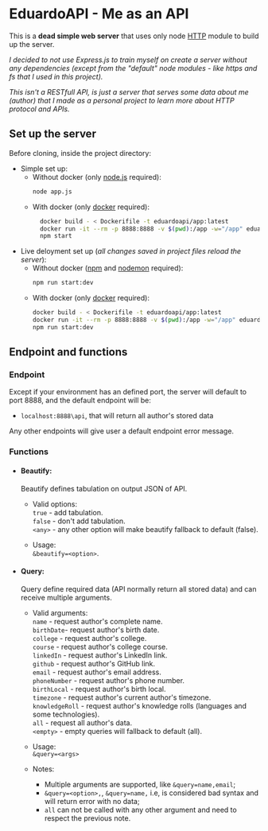 # EduardoAPI - Me as an API

This is a **dead simple web server** that uses only node [HTTP](https://nodejs.org/api/http.html) module to build up the server. 

*I decided to not use Express.js to train myself on create a server without any dependencies (except from the "default" node modules - like https and fs that I used in this project).*

*This isn't a RESTfull API, is just a server that serves some data about me (author) that I made as a personal project to learn more about HTTP protocol and APIs.*


## Set up the server

Before cloning, inside the project directory:

- Simple set up:
  - Without docker (only [node.js](https://nodejs.org/en/) required):
    ```sh
    node app.js
    ```
  - With docker (only [docker](https://www.docker.com) required):
    ```sh
      docker build - < Dockerifile -t eduardoapi/app:latest
      docker run -it --rm -p 8888:8888 -v $(pwd):/app -w="/app" eduardoapi/app:latest /bin/bash
      npm start
    ```
- Live deloyment set up (*all changes saved in project files reload the server*):
    - Without docker ([npm](https://www.npmjs.com/) and [nodemon](https://www.npmjs.com/package/nodemon) required):
        ```sh
        npm run start:dev
        ```
    - With docker (only [docker](https://www.docker.com/) required):
      ```sh
      docker build - < Dockerifile -t eduardoapi/app:latest
      docker run -it --rm -p 8888:8888 -v $(pwd):/app -w="/app" eduardoapi/app:latest /bin/bash
      npm run start:dev
      ```

## Endpoint and functions

### Endpoint

Except if your environment has an defined port, the server will default to port 8888, and the default endpoint will be:

- `localhost:8888\api`, that will return all author's stored data

Any other endpoints will give user a default endpoint error message.

### Functions

- #### Beautify:

  Beautify defines tabulation on output JSON of API.

  - Valid options:<br>
    `true` - add tabulation.<br>
    `false` - don't add tabulation.<br>
    `<any>` - any other option will make beautify fallback to default (false).<br>
  
  - Usage: <br>
    `&beautify=<option>`.

- #### Query:

  Query define required data (API normally return all stored data) and can receive multiple arguments.

  - Valid arguments:<br>
    `name` - request author's complete name.<br>
    `birthDate`- request author's birth date.<br>
    `college` - request author's college.<br>
    `course` - request author's college course.<br>
    `linkedIn` - request author's LinkedIn link.<br>
    `github` - request author's GitHub link.<br>
    `email` - request author's email address.<br>
    `phoneNumber` - request author's phone number.<br>
    `birthLocal` - request author's birth local.<br>
    `timezone` - request author's current author's timezone.<br>
    `knowledgeRoll` - request author's knowledge rolls (languages and some technologies).<br>
    `all` - request all author's data.<br>
    `<empty>` - empty queries will fallback to default (all).

  - Usage: <br>
    `&query=<args>`

  - Notes:
    - Multiple arguments are supported, like `&query=name,email`;
    - `&query=<option>,`, `&query=name,` i.e, is considered bad syntax and will return error with no data;
    - `all` can not be called with any other argument and need to respect the previous note.
